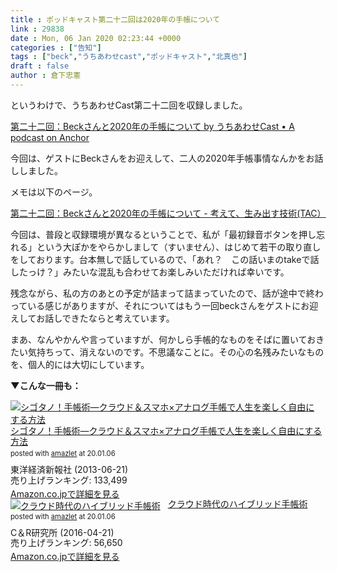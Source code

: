 ```yaml
---
title : ポッドキャスト第二十二回は2020年の手帳について
link : 29838
date : Mon, 06 Jan 2020 02:23:44 +0000
categories : ["告知"]
tags : ["beck","うちあわせcast","ポッドキャスト","北真也"]
draft : false
author : 倉下忠憲
---
```


というわけで、うちあわせCast第二十二回を収録しました。

<a href="https://anchor.fm/rashita/episodes/Beck2020-e9vr6g">第二十二回：Beckさんと2020年の手帳について by うちあわせCast • A podcast on Anchor</a>

今回は、ゲストにBeckさんをお迎えして、二人の2020年手帳事情なんかをお話ししました。

メモは以下のページ。

<a href="https://scrapbox.io/thinkandcreateteck/%E7%AC%AC%E4%BA%8C%E5%8D%81%E4%BA%8C%E5%9B%9E%EF%BC%9ABeck%E3%81%95%E3%82%93%E3%81%A82020%E5%B9%B4%E3%81%AE%E6%89%8B%E5%B8%B3%E3%81%AB%E3%81%A4%E3%81%84%E3%81%A6">第二十二回：Beckさんと2020年の手帳について - 考えて、生み出す技術(TAC）</a>

今回は、普段と収録環境が異なるということで、私が「最初録音ボタンを押し忘れる」という大ぽかをやらかしまして（すいません）、はじめて若干の取り直しをしております。台本無しで話しているので、「あれ？　この話いまのtakeで話したっけ？」みたいな混乱も合わせてお楽しみいただければ幸いです。

残念ながら、私の方のあとの予定が詰まって詰まっていたので、話が途中で終わっている感じがありますが、それについてはもう一回beckさんをゲストにお迎えしてお話しできたならと考えています。

まあ、なんやかんや言っていますが、何かしら手帳的なものをそばに置いておきたい気持ちって、消えないのです。不思議なことに。その心の名残みたいなものを、個人的には大切にしています。

<strong>▼こんな一冊も：</strong>

<div class="amazlet-box" style="margin-bottom:0px;"><div class="amazlet-image" style="float:left;margin:0px 12px 1px 0px;"><a href="http://www.amazon.co.jp/exec/obidos/ASIN/B00DH84TAE/rashita1000-22/ref=nosim/" name="amazletlink" target="_blank" rel="noopener noreferrer"><img src="https://images-fe.ssl-images-amazon.com/images/I/51hPGCPKIrL._SL160_.jpg" alt="シゴタノ！手帳術―クラウド＆スマホ×アナログ手帳で人生を楽しく自由にする方法" style="border: none;" /></a></div><div class="amazlet-info" style="line-height:120%; margin-bottom: 10px"><div class="amazlet-name" style="margin-bottom:10px;line-height:120%"><a href="http://www.amazon.co.jp/exec/obidos/ASIN/B00DH84TAE/rashita1000-22/ref=nosim/" name="amazletlink" target="_blank" rel="noopener noreferrer">シゴタノ！手帳術―クラウド＆スマホ×アナログ手帳で人生を楽しく自由にする方法</a><div class="amazlet-powered-date" style="font-size:80%;margin-top:5px;line-height:120%">posted with <a href="http://www.amazlet.com/" title="amazlet" target="_blank" rel="noopener noreferrer">amazlet</a> at 20.01.06</div></div><div class="amazlet-detail">東洋経済新報社 (2013-06-21)<br />売り上げランキング: 133,499<br /></div><div class="amazlet-sub-info" style="float: left;"><div class="amazlet-link" style="margin-top: 5px"><a href="http://www.amazon.co.jp/exec/obidos/ASIN/B00DH84TAE/rashita1000-22/ref=nosim/" name="amazletlink" target="_blank" rel="noopener noreferrer">Amazon.co.jpで詳細を見る</a></div></div></div><div class="amazlet-footer" style="clear: left"></div></div>


<div class="amazlet-box" style="margin-bottom:0px;"><div class="amazlet-image" style="float:left;margin:0px 12px 1px 0px;"><a href="http://www.amazon.co.jp/exec/obidos/ASIN/B01EL08HSG/rashita1000-22/ref=nosim/" name="amazletlink" target="_blank" rel="noopener noreferrer"><img src="https://images-fe.ssl-images-amazon.com/images/I/51MvEl-7gJL._SL160_.jpg" alt="クラウド時代のハイブリッド手帳術" style="border: none;" /></a></div><div class="amazlet-info" style="line-height:120%; margin-bottom: 10px"><div class="amazlet-name" style="margin-bottom:10px;line-height:120%"><a href="http://www.amazon.co.jp/exec/obidos/ASIN/B01EL08HSG/rashita1000-22/ref=nosim/" name="amazletlink" target="_blank" rel="noopener noreferrer">クラウド時代のハイブリッド手帳術</a><div class="amazlet-powered-date" style="font-size:80%;margin-top:5px;line-height:120%">posted with <a href="http://www.amazlet.com/" title="amazlet" target="_blank" rel="noopener noreferrer">amazlet</a> at 20.01.06</div></div><div class="amazlet-detail">C＆R研究所 (2016-04-21)<br />売り上げランキング: 56,650<br /></div><div class="amazlet-sub-info" style="float: left;"><div class="amazlet-link" style="margin-top: 5px"><a href="http://www.amazon.co.jp/exec/obidos/ASIN/B01EL08HSG/rashita1000-22/ref=nosim/" name="amazletlink" target="_blank" rel="noopener noreferrer">Amazon.co.jpで詳細を見る</a></div></div></div><div class="amazlet-footer" style="clear: left"></div></div>



